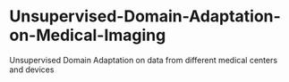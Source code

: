 # Unsupervised-Domain-Adaptation-on-Medical-Imaging
Unsupervised Domain Adaptation on data from different medical centers and devices
